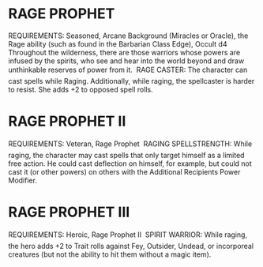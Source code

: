 # RAGE PROPHET
REQUIREMENTS: Seasoned, Arcane Background (Miracles or Oracle), the Rage ability (such as found in the Barbarian Class Edge), Occult d4
Throughout the wilderness, there are those warriors whose powers are infused by the spirits, who see and hear into the world beyond and draw unthinkable reserves of power from it.
 RAGE CASTER: The character can cast spells while Raging. Additionally, while raging, the spellcaster is harder to resist. She adds +2 to opposed spell rolls.

# RAGE PROPHET II
REQUIREMENTS: Veteran, Rage Prophet
 RAGING SPELLSTRENGTH: While raging, the character may cast spells that only target himself as a limited free action. He could cast deflection on himself, for example, but could not cast it (or other powers) on others with the Additional Recipients Power Modifier.

# RAGE PROPHET III
REQUIREMENTS: Heroic, Rage Prophet II
 SPIRIT WARRIOR: While raging, the hero adds +2 to Trait rolls against Fey, Outsider, Undead, or incorporeal creatures (but not the ability to hit them without a magic item).